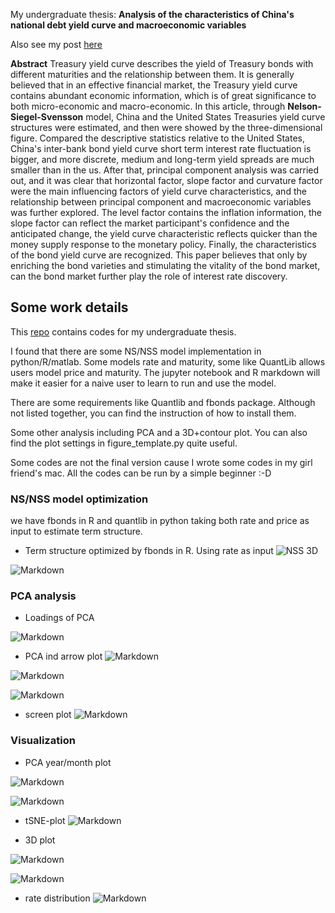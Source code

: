 My undergraduate thesis: **Analysis of the characteristics of China's national debt yield curve and macroeconomic variables**

Also see my post [here](https://mengmeng12.github.io/blog/2020/01/06/undergraduate_thesis/)


**Abstract**
Treasury yield curve describes the yield of Treasury bonds with different maturities and the relationship between them. It is generally believed that in an effective financial market, the Treasury yield curve contains abundant economic information, which is of great significance to both micro-economic and macro-economic. In this article, through **Nelson-Siegel-Svensson** model, China and the United States
Treasuries yield curve structures were estimated, and then were showed by the three-dimensional figure.
Compared the descriptive statistics relative to the United States, China's inter-bank bond yield curve short term interest rate fluctuation is bigger, and more discrete, medium and long-term yield spreads are much smaller than in the us. After that, principal component analysis was carried out, and it was clear that horizontal factor, slope factor and curvature factor were the main influencing factors of yield curve characteristics, and the relationship between principal component and macroeconomic variables was
further explored. The level factor contains the inflation information, the slope factor can reflect the market
participant's confidence and the anticipated change, the yield curve characteristic reflects quicker than the
money supply response to the monetary policy. Finally, the characteristics of the bond yield curve are
recognized. This paper believes that only by enriching the bond varieties and stimulating the vitality of
the bond market, can the bond market further play the role of interest rate discovery.




## Some work details

This [repo](https://github.com/mengmeng12/Nelson-Siegel-model/tree/master) contains codes for my undergraduate thesis. 

I found that there are some NS/NSS model implementation in python/R/matlab. Some models rate and maturity, some like QuantLib allows users model price and maturity. The jupyter notebook and R markdown will make it easier for a naive user to learn to run and use the model.

There are some requirements like Quantlib and fbonds package. Although not listed together, you can find the instruction of how to install them.

Some other analysis including PCA and a 3D+contour plot. You can also find the plot settings in figure_template.py quite useful.

Some codes are not the final version cause I wrote some codes in my girl friend's mac. All the codes can be run by a simple beginner :-D




### NS/NSS model optimization
we have fbonds in R and quantlib in python taking both rate and price as input to estimate term structure.

- Term structure optimized by fbonds in R. Using rate as input
![NSS 3D](http://i1.fuimg.com/640680/6d96936fd5491bcd.png)

![Markdown](http://i1.fuimg.com/640680/96f9bb754b4baa6d.png)

### PCA analysis
- Loadings of PCA

![Markdown](http://i1.fuimg.com/640680/9c70e4a79132e1d8.png)

- PCA ind arrow plot
![Markdown](http://i1.fuimg.com/640680/7cb7e7fa205bbe86.png)

![Markdown](http://i1.fuimg.com/640680/4d23bd9dab004f4d.png)

![Markdown](http://i1.fuimg.com/640680/2e86a67e24ca368b.png)



- screen plot
![Markdown](http://i1.fuimg.com/640680/e15fad6dd85a6981.png)




### Visualization
- PCA year/month plot

![Markdown](http://i1.fuimg.com/640680/9d9ec9b310182d91.png)

![Markdown](http://i1.fuimg.com/640680/efa3552937640d34.png)

- tSNE-plot
![Markdown](http://i1.fuimg.com/640680/04f6fe4e8656b0ac.png)



- 3D plot

![Markdown](http://i1.fuimg.com/640680/eb160f9909e4c73f.png)

![Markdown](http://i1.fuimg.com/640680/f56503392a6d8b6c.gif)

- rate distribution
![Markdown](http://i1.fuimg.com/640680/088fee22c8df4ee8.png)











